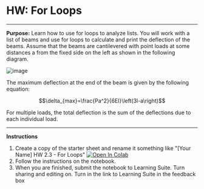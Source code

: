 # HW: For Loops

---

**Purpose:** Learn how to use for loops to analyze lists. You will work with a list of beams and use for loops to calculate and print the deflection of the beams. Assume that the beams are cantilevered with point loads at some distances a from the fixed side on the left as shown in the following diagram. 

![image](https://www.vcalc.com/attachments/f79744e5-e005-11e3-b7aa-bc764e2038f2/CantileverBeamConcentratedloadPatanypoint-illustration.png)

The maximum deflection at the end of the beam is given by the following equation:

$$\delta_{max}=\frac{Pa^2}{6EI}\left(3l-a\right)$$

For multiple loads, the total deflection is the sum of the deflections due to each individual load.

---

**Instructions**

1.  Create a copy of the starter sheet and rename it something like "[Your Name] HW 2.3 - For Loops"
<a href="https://colab.research.google.com/github/byu-cce270/content/blob/main/docs/unit2/02_for_loops_into_functions/for_loops_hw.ipynb" target="_blank"><img src="https://colab.research.google.com/assets/colab-badge.svg" alt="Open In Colab"/></a>
2. Follow the instructions on the notebook.
3. When you are finished, submit the notebook to Learning Suite. Turn sharing and editing on. Turn in the link to Learning Suite in the feedback box

